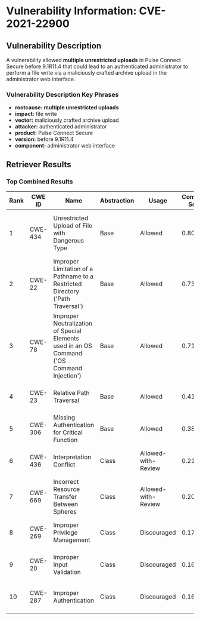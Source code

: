 # Vulnerability Information: CVE-2021-22900

## Vulnerability Description
A vulnerability allowed **multiple unrestricted uploads** in Pulse Connect Secure before 9.1R11.4 that could lead to an authenticated administrator to perform a file write via a maliciously crafted archive upload in the administrator web interface.

### Vulnerability Description Key Phrases
- **rootcause:** **multiple unrestricted uploads**
- **impact:** file write
- **vector:** maliciously crafted archive upload
- **attacker:** authenticated administrator
- **product:** Pulse Connect Secure
- **version:** before 9.1R11.4
- **component:** administrator web interface

## Retriever Results

### Top Combined Results

| Rank | CWE ID | Name | Abstraction | Usage | Combined Score | Retrievers | Individual Scores |
|------|--------|------|-------------|-------|---------------|------------|-------------------|
| 1 | CWE-434 | Unrestricted Upload of File with Dangerous Type | Base | Allowed | 0.8093 | dense, sparse, graph | dense: 0.653, sparse: 0.219, graph: 1.000 |
| 2 | CWE-22 | Improper Limitation of a Pathname to a Restricted Directory ('Path Traversal') | Base | Allowed | 0.7336 | dense, sparse, graph | dense: 0.619, sparse: 0.162, graph: 0.926 |
| 3 | CWE-78 | Improper Neutralization of Special Elements used in an OS Command ('OS Command Injection') | Base | Allowed | 0.7119 | dense, sparse, graph | dense: 0.590, sparse: 0.153, graph: 0.921 |
| 4 | CWE-23 | Relative Path Traversal | Base | Allowed | 0.4147 | sparse, graph | sparse: 0.174, graph: 0.882 |
| 5 | CWE-306 | Missing Authentication for Critical Function | Base | Allowed | 0.3811 | dense, sparse | dense: 0.579, sparse: 0.160 |
| 6 | CWE-436 | Interpretation Conflict | Class | Allowed-with-Review | 0.2143 | sparse, graph | sparse: 0.163, graph: 0.760 |
| 7 | CWE-669 | Incorrect Resource Transfer Between Spheres | Class | Allowed-with-Review | 0.2079 | sparse, graph | sparse: 0.304, graph: 0.503 |
| 8 | CWE-269 | Improper Privilege Management | Class | Discouraged | 0.1723 | dense, sparse | dense: 0.598, sparse: 0.150 |
| 9 | CWE-20 | Improper Input Validation | Class | Discouraged | 0.1684 | dense, sparse | dense: 0.570, sparse: 0.159 |
| 10 | CWE-287 | Improper Authentication | Class | Discouraged | 0.1661 | dense, sparse | dense: 0.573, sparse: 0.147 |

